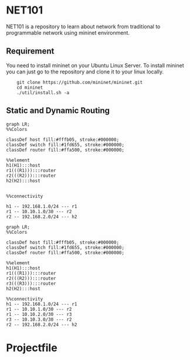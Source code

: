 # NET101
NET101 is a repository to learn about network from traditional to programmable network using mininet environment.

## Requirement
You need to install mininet on your Ubuntu Linux Server. To install mininet you can just go to the repository and clone it to your linux locally.

```
    git clone https://github.com/mininet/mininet.git
    cd mininet
    ./util/install.sh -a 
```
## Static and Dynamic Routing

```mermaid
graph LR;
%%Colors

classDef host fill:#fffb05, stroke:#000000;
classDef switch fill:#1fd655, stroke:#000000;
classDef router fill:#ffa500, stroke:#000000;

%%element
h1(H1):::host
r1(((R1))):::router
r2(((R2))):::router
h2(H2):::host


%%connectivity

h1 -- 192.168.1.0/24 --- r1
r1 -- 10.10.1.0/30 --- r2
r2 -- 192.168.2.0/24 --- h2

```

```mermaid
graph LR;
%%Colors

classDef host fill:#fffb05, stroke:#000000;
classDef switch fill:#1fd655, stroke:#000000;
classDef router fill:#ffa500, stroke:#000000;

%%element
h1(H1):::host
r1(((R1))):::router
r2(((R2))):::router
r3(((R3))):::router
h2(H2):::host

%%connectivity
h1 -- 192.168.1.0/24 --- r1
r1 -- 10.10.1.0/30 --- r2
r1 -- 10.10.2.0/30 --- r3
r3 -- 10.10.3.0/30 --- r2
r2 -- 192.168.2.0/24 --- h2

```
# Projectfile
